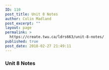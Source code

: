 ```yaml
---
ID: 110
post_title: Unit 8 Notes
author: Colin Madland
post_excerpt: ""
layout: page
permalink: >
  https://create.twu.ca/ldrs663/unit-8-notes/
published: true
post_date: 2018-02-27 21:49:11
---
```

### Unit 8 Notes